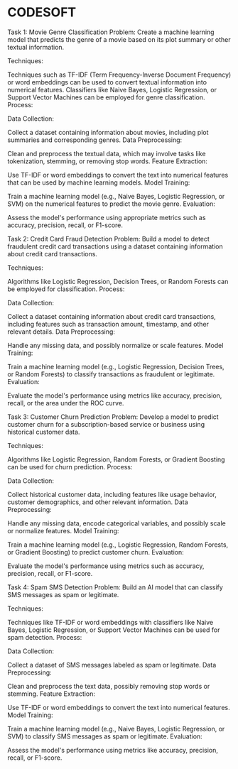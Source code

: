 # CODESOFT
Task 1: Movie Genre Classification
Problem:
Create a machine learning model that predicts the genre of a movie based on its plot summary or other textual information.

Techniques:

Techniques such as TF-IDF (Term Frequency-Inverse Document Frequency) or word embeddings can be used to convert textual information into numerical features.
Classifiers like Naive Bayes, Logistic Regression, or Support Vector Machines can be employed for genre classification.
Process:

Data Collection:

Collect a dataset containing information about movies, including plot summaries and corresponding genres.
Data Preprocessing:

Clean and preprocess the textual data, which may involve tasks like tokenization, stemming, or removing stop words.
Feature Extraction:

Use TF-IDF or word embeddings to convert the text into numerical features that can be used by machine learning models.
Model Training:

Train a machine learning model (e.g., Naive Bayes, Logistic Regression, or SVM) on the numerical features to predict the movie genre.
Evaluation:

Assess the model's performance using appropriate metrics such as accuracy, precision, recall, or F1-score.


Task 2: Credit Card Fraud Detection
Problem:
Build a model to detect fraudulent credit card transactions using a dataset containing information about credit card transactions.

Techniques:

Algorithms like Logistic Regression, Decision Trees, or Random Forests can be employed for classification.
Process:

Data Collection:

Collect a dataset containing information about credit card transactions, including features such as transaction amount, timestamp, and other relevant details.
Data Preprocessing:

Handle any missing data, and possibly normalize or scale features.
Model Training:

Train a machine learning model (e.g., Logistic Regression, Decision Trees, or Random Forests) to classify transactions as fraudulent or legitimate.
Evaluation:

Evaluate the model's performance using metrics like accuracy, precision, recall, or the area under the ROC curve.


Task 3: Customer Churn Prediction
Problem:
Develop a model to predict customer churn for a subscription-based service or business using historical customer data.

Techniques:

Algorithms like Logistic Regression, Random Forests, or Gradient Boosting can be used for churn prediction.
Process:

Data Collection:

Collect historical customer data, including features like usage behavior, customer demographics, and other relevant information.
Data Preprocessing:

Handle any missing data, encode categorical variables, and possibly scale or normalize features.
Model Training:

Train a machine learning model (e.g., Logistic Regression, Random Forests, or Gradient Boosting) to predict customer churn.
Evaluation:

Evaluate the model's performance using metrics such as accuracy, precision, recall, or F1-score.


Task 4: Spam SMS Detection
Problem:
Build an AI model that can classify SMS messages as spam or legitimate.

Techniques:

Techniques like TF-IDF or word embeddings with classifiers like Naive Bayes, Logistic Regression, or Support Vector Machines can be used for spam detection.
Process:

Data Collection:

Collect a dataset of SMS messages labeled as spam or legitimate.
Data Preprocessing:

Clean and preprocess the text data, possibly removing stop words or stemming.
Feature Extraction:

Use TF-IDF or word embeddings to convert the text into numerical features.
Model Training:

Train a machine learning model (e.g., Naive Bayes, Logistic Regression, or SVM) to classify SMS messages as spam or legitimate.
Evaluation:

Assess the model's performance using metrics like accuracy, precision, recall, or F1-score.
